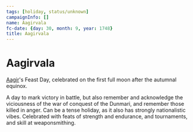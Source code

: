 ```yaml
---
tags: [holiday, status/unknown]
campaignInfo: []
name: Aagirvala
fc-date: {day: 30, month: 9, year: 1748}
title: Aagirvala
---
```


# Aagirvala

[Aagir](<../../../cosmology/gods/incorporeal-gods/dunmari-pantheon/aagir.md>)'s Feast Day, celebrated on the first full moon after the autumnal equinox. 

A day to mark victory in battle, but also remember and acknowledge the viciousness of the war of conquest of the Dunmari, and remember those killed in anger. Can be a tense holiday, as it also has strongly nationalistic vibes. Celebrated with feats of strength and endurance, and tournaments, and skill at weaponsmithing.
